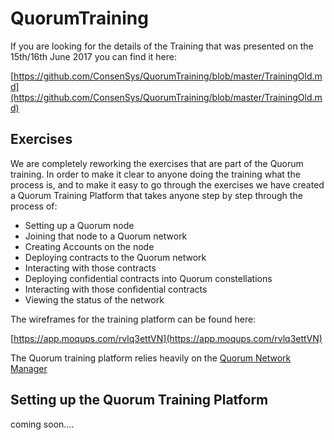 # QuorumTraining
If you are looking for the details of the Training that was presented on the 15th/16th June 2017 you can find it here:

[https://github.com/ConsenSys/QuorumTraining/blob/master/TrainingOld.md](https://github.com/ConsenSys/QuorumTraining/blob/master/TrainingOld.md)

## Exercises
We are completely reworking the exercises that are part of the Quorum training.  In order to make it clear to anyone doing the training what the process is, and to make it easy to go through the exercises we have created a Quorum Training Platform that takes anyone step by step through the process of:

* Setting up a Quorum node
* Joining that node to a Quorum network
* Creating Accounts on the node
* Deploying contracts to the Quorum network
* Interacting with those contracts
* Deploying confidential contracts into Quorum constellations
* Interacting with those confidential contracts
* Viewing the status of the network

The wireframes for the training platform can be found here:

[https://app.moqups.com/rvlq3ettVN](https://app.moqups.com/rvlq3ettVN)

The Quorum training platform relies heavily on the [Quorum Network Manager](https://github.com/ConsenSys/QuorumNetworkManager)

## Setting up the Quorum Training Platform

coming soon....
